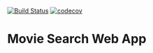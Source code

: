 [![Build Status](https://travis-ci.org/PiotrBerebecki/movie-search-web-app.svg?branch=master)](https://travis-ci.org/PiotrBerebecki/movie-search-web-app)
[![codecov](https://codecov.io/gh/PiotrBerebecki/movie-search-web-app/branch/master/graph/badge.svg)](https://codecov.io/gh/PiotrBerebecki/movie-search-web-app)

# Movie Search Web App

